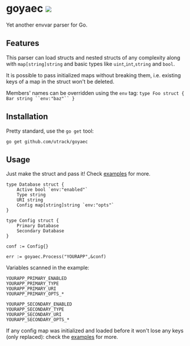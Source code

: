 # goyaec [![](https://godoc.org/github.com/utrack/goyaec?status.svg)](http://godoc.org/github.com/utrack/goyaec)
Yet another envvar parser for Go.

## Features
This parser can load structs and nested structs of any complexity along with `map[string]string` and basic types like `uint`,`int`,`string` and `bool`.

It is possible to pass initialized maps without breaking them, i.e. existing keys of a map in the struct won't be deleted.

Members' names can be overridden using the `env` tag: `type Foo struct { Bar string ``env:"baz"`` } `

## Installation
Pretty standard, use the `go get` tool:
````
go get github.com/utrack/goyaec
````

## Usage
Just make the struct and pass it! Check [examples](https://godoc.org/github.com/utrack/goyaec#ex-Process--Map) for more.
````
type Database struct {
    Active bool `env:"enabled"`
    Type string
    URI string
    Config map[string]string `env:"opts"`
}

type Config struct {
    Primary Database
    Secondary Database
}

conf := Config{}

err := goyaec.Process("YOURAPP",&conf)
````
Variables scanned in the example:

````
YOURAPP_PRIMARY_ENABLED
YOURAPP_PRIMARY_TYPE
YOURAPP_PRIMARY_URI
YOURAPP_PRIMARY_OPTS_*

YOURAPP_SECONDARY_ENABLED
YOURAPP_SECONDARY_TYPE
YOURAPP_SECONDARY_URI
YOURAPP_SECONDARY_OPTS_*
````
If any config map was initialized and loaded before it won't lose any keys (only replaced): check the [examples](https://godoc.org/github.com/utrack/goyaec#ex-Process--Map) for more.
